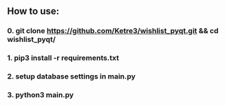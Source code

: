 ## How to use:
### 0. git clone https://github.com/Ketre3/wishlist_pyqt.git && cd wishlist_pyqt/
### 1. pip3 install -r requirements.txt
### 2. setup database settings in main.py
### 3. python3 main.py
